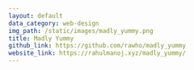 ```yaml
---
layout: default
data_category: web-design
img_path: /static/images/madly_yummy.png
title: Madly Yummy
github_link: https://github.com/rawho/madly_yummy
website_link: https://rahulmanoj.xyz/madly_yummy/
---
```

